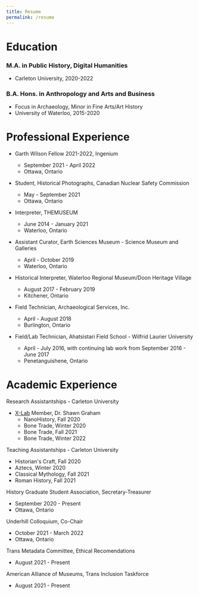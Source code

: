 ```yaml
---
title: Resume
permalink: /resume
---
```


# Education
### M.A. in Public History, Digital Humanities
* Carleton University, 2020-2022

### B.A. Hons. in Anthropology and Arts and Business
* Focus in Archaeology, Minor in Fine Arts/Art History
* University of Waterloo, 2015-2020


# Professional Experience
* Garth Wilson Fellow 2021-2022, Ingenium
  * September 2021 - April 2022
  * Ottawa, Ontario

* Student, Historical Photographs, Canadian Nuclear Safety Commission
  * May - September 2021
  * Ottawa, Ontario

* Interpreter, THEMUSEUM
  * June 2014 - January 2021
  * Waterloo, Ontario

* Assistant Curator, Earth Sciences Museum - Science Museum and Galleries
  * April - October 2019
  * Waterloo, Ontario

* Historical Interpreter, Waterloo Regional Museum/Doon Heritage Village
  * August 2017 - February 2019
  * Kitchener, Ontario

* Field Technician, Archaeological Services, Inc.
  * April - August 2018
  * Burlington, Ontario

* Field/Lab Technician, Ahatsistari Field School - Wilfrid Laurier University
  * April - July 2016, with continuing lab work from September 2016 - June 2017
  * Penetanguishene, Ontario


# Academic Experience
Research Assistantships - Carleton University
* [X-Lab](https://carleton.ca/xlab/) Member, Dr. Shawn Graham
  * NanoHistory, Fall 2020
  * Bone Trade, Winter 2020
  * Bone Trade, Fall 2021
  * Bone Trade, Winter 2022

Teaching Assistantships - Carleton University
* Historian's Craft, Fall 2020
* Aztecs, Winter 2020
* Classical Mythology, Fall 2021
* Roman History, Fall 2021

History Graduate Student Association, Secretary-Treasurer
* September 2020 - Present
* Ottawa, Ontario

Underhill Colloquium, Co-Chair
* October 2021 - March 2022
* Ottawa, Ontario

Trans Metadata Committee, Ethical Recomendations
* August 2021 - Present

American Alliance of Museums, Trans Inclusion Taskforce
* August 2021 - Present
